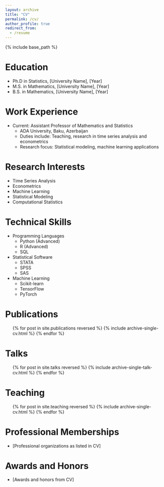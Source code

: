 ```yaml
---
layout: archive
title: "CV"
permalink: /cv/
author_profile: true
redirect_from:
  - /resume
---
```


{% include base_path %}

Education
======
* Ph.D in Statistics, [University Name], [Year] 
* M.S. in Mathematics, [University Name], [Year]
* B.S. in Mathematics, [University Name], [Year]

Work Experience
======
* Current: Assistant Professor of Mathematics and Statistics
  * ADA University, Baku, Azerbaijan
  * Duties include: Teaching, research in time series analysis and econometrics
  * Research focus: Statistical modeling, machine learning applications

Research Interests
======
* Time Series Analysis
* Econometrics
* Machine Learning
* Statistical Modeling
* Computational Statistics

Technical Skills
======
* Programming Languages
  * Python (Advanced)
  * R (Advanced)
  * SQL
* Statistical Software
  * STATA
  * SPSS
  * SAS
* Machine Learning
  * Scikit-learn
  * TensorFlow
  * PyTorch

Publications
======
  <ul>{% for post in site.publications reversed %}
    {% include archive-single-cv.html %}
  {% endfor %}</ul>
  
Talks
======
  <ul>{% for post in site.talks reversed %}
    {% include archive-single-talk-cv.html  %}
  {% endfor %}</ul>
  
Teaching
======
  <ul>{% for post in site.teaching reversed %}
    {% include archive-single-cv.html %}
  {% endfor %}</ul>
  
Professional Memberships
======
* [Professional organizations as listed in CV]

Awards and Honors
======
* [Awards and honors from CV]
